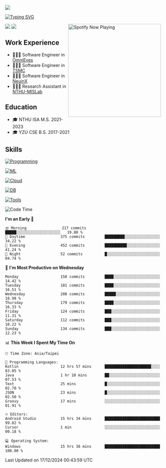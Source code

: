 ![](https://komarev.com/ghpvc/?username=peter0512lee&color=ff69b4)

[![Typing SVG](https://readme-typing-svg.herokuapp.com?color=F742BA&size=20&lines=Hi!+I'm+JYL)](https://git.io/typing-svg)

[<img src="https://spotify-now-playing.peter0512lee.vercel.app/api/spotify-playing" alt="Spotify Now Playing" width="300" align="right" />](https://open.spotify.com/user/21iyoswqgnkoe7peuesmqnhgy)

![](https://leetcard.jacoblin.cool/peter0512lee?theme=dark)
![](https://github-readme-activity-graph.vercel.app/graph?username=peter0512lee&theme=github)

## Work Experience
- 🧑🏻‍💻 Software Engineer in [OmniEyes](https://www.theomnieyes.com/)
- 🧑🏻‍💻 Software Engineer in [TSMC](https://www.tsmc.com/)
- 🧑🏻‍💻 Software Engineer in [NeuinX](https://neuinx.com/)
- 🧑🏻‍💻 Research Assistant in [NTHU-MISLab](https://mislab.cs.nthu.edu.tw/)

## Education
- 🎓 NTHU ISA M.S. 2021-2023
- 🎓 YZU CSE B.S. 2017-2021

## Skills
[![Programming](https://skillicons.dev/icons?i=cpp,py,kotlin)](https://skillicons.dev)

[![ML](https://skillicons.dev/icons?i=pytorch,opencv,sklearn)](https://skillicons.dev)

<!-- [![Web](https://skillicons.dev/icons?i=html,css,react,tailwind,nodejs,vite)](https://skillicons.dev) -->

[![Cloud](https://skillicons.dev/icons?i=aws,azure,docker,k8s)](https://skillicons.dev)

[![DB](https://skillicons.dev/icons?i=postgresql,firebase,sqlite,mongodb)](https://skillicons.dev)

[![Tools](https://skillicons.dev/icons?i=git,github,githubactions,vscode,postman,anaconda,androidstudio)](https://skillicons.dev)

<!--
<table><tr><td valign="top" width="50%">

<img src="https://github-readme-stats-sigma-five.vercel.app/api?username=peter0512lee&hide_border=true&show_icons=true&locale=en&layout=compact&theme=dracula" align="left" style="width: 100%" />

</td><td valign="top" width="50%">

<img src="https://github-readme-stats-sigma-five.vercel.app/api/top-langs?username=peter0512lee&hide_border=true&show_icons=true&locale=en&layout=compact&theme=dracula" align="left" style="width: 100%" />

</td></tr></table>  
-->

<!--START_SECTION:waka-->
![Code Time](http://img.shields.io/badge/Code%20Time-1%2C451%20hrs%2022%20mins-blue)

**I'm an Early 🐤** 

```text
🌞 Morning                217 commits         █████░░░░░░░░░░░░░░░░░░░░   19.80 % 
🌆 Daytime                375 commits         █████████░░░░░░░░░░░░░░░░   34.22 % 
🌃 Evening                452 commits         ██████████░░░░░░░░░░░░░░░   41.24 % 
🌙 Night                  52 commits          █░░░░░░░░░░░░░░░░░░░░░░░░   04.74 % 
```
📅 **I'm Most Productive on Wednesday** 

```text
Monday                   158 commits         ████░░░░░░░░░░░░░░░░░░░░░   14.42 % 
Tuesday                  181 commits         ████░░░░░░░░░░░░░░░░░░░░░   16.51 % 
Wednesday                208 commits         █████░░░░░░░░░░░░░░░░░░░░   18.98 % 
Thursday                 179 commits         ████░░░░░░░░░░░░░░░░░░░░░   16.33 % 
Friday                   124 commits         ███░░░░░░░░░░░░░░░░░░░░░░   11.31 % 
Saturday                 112 commits         ███░░░░░░░░░░░░░░░░░░░░░░   10.22 % 
Sunday                   134 commits         ███░░░░░░░░░░░░░░░░░░░░░░   12.23 % 
```


📊 **This Week I Spent My Time On** 

```text
🕑︎ Time Zone: Asia/Taipei

💬 Programming Languages: 
Kotlin                   12 hrs 57 mins      █████████████████████░░░░   83.05 % 
Java                     1 hr 10 mins        ██░░░░░░░░░░░░░░░░░░░░░░░   07.53 % 
Text                     25 mins             █░░░░░░░░░░░░░░░░░░░░░░░░   02.70 % 
JSON                     23 mins             █░░░░░░░░░░░░░░░░░░░░░░░░   02.50 % 
Groovy                   17 mins             ░░░░░░░░░░░░░░░░░░░░░░░░░   01.91 % 

🔥 Editors: 
Android Studio           15 hrs 34 mins      █████████████████████████   99.82 % 
Cursor                   1 min               ░░░░░░░░░░░░░░░░░░░░░░░░░   00.18 % 

💻 Operating System: 
Windows                  15 hrs 36 mins      █████████████████████████   100.00 % 
```


 Last Updated on 17/12/2024 00:43:59 UTC
<!--END_SECTION:waka-->


<!--
**peter0512lee/peter0512lee** is a ✨ _special_ ✨ repository because its `README.md` (this file) appears on your GitHub profile.

